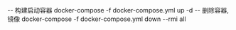 -- 构建启动容器
docker-compose -f docker-compose.yml up -d
-- 删除容器,镜像
docker-compose -f docker-compose.yml down --rmi all
